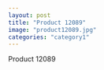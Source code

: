 ```yaml
---
layout: post
title: "Product 12089"
image: "product12089.jpg"
categories: "category1"
---
```

Product 12089
